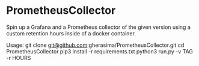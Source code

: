 # PrometheusCollector
Spin up a Grafana and a Prometheus collector of the given version using a custom retention hours inside of a docker container.

Usage:
git clone git@github.com:gherasima/PrometheusCollector.git
cd PrometheusCollector
pip3 install -r requirements.txt
python3 run.py -v TAG -r HOURS
